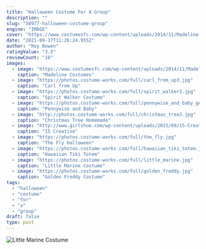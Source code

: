 ```yaml
---
title: "Halloween Costume For A Group"
description: ""
slug: "58977-halloween-costume-group"
engine: "IMAGE"
cover: "https://www.costumesfc.com/wp-content/uploads/2014/11/Madeline-Halloween-Costume.jpg"
date: "2021-09-17T11:26:24.955Z"
author: "Roy Bowen"
ratingValue: "3.5"
reviewCount: "18"
images:
  - image: "https://www.costumesfc.com/wp-content/uploads/2014/11/Madeline-Halloween-Costume.jpg"
    caption: "Madeline Costumes"
  - image: "https://photos.costume-works.com/full/carl_from_up3.jpg"
    caption: "Carl from Up"
  - image: "https://photos.costume-works.com/full/spirit_walker2.jpg"
    caption: "Spirit Walker Costume"
  - image: "https://photos.costume-works.com/full/pennywise_and_baby_georgie.jpg"
    caption: "Pennywise and Baby"
  - image: "http://photos.costume-works.com/full/christmas_tree3.jpg"
    caption: "Christmas Tree Homemade"
  - image: "http://www.girlshue.com/wp-content/uploads/2015/09/15-Creative-Unique-Couple-Halloween-Costume-Ideas-2015-5.jpg"
    caption: "15 Creative"
  - image: "https://photos.costume-works.com/full/the_fly.jpg"
    caption: "The Fly Halloween"
  - image: "https://photos.costume-works.com/full/hawaiian_tiki_totem.jpg"
    caption: "Hawaiian Tiki Totem"
  - image: "https://photos.costume-works.com/full/little_marine.jpg"
    caption: "Little Marine Costume"
  - image: "https://photos.costume-works.com/full/golden_freddy.jpg"
    caption: "Golden Freddy Costume"
tags:
  - "halloween"
  - "costume"
  - "for"
  - "a"
  - "group"
draft: false
type: post
---
```



![Little Marine Costume](https://photos.costume-works.com/full/little_marine.jpg "Little Marine Costume")


<!--inArticleAds-->

<!--galleryOne-->


<!--inArticleAds-->

<!--galleryTwo-->


<!--galleryThree-->

